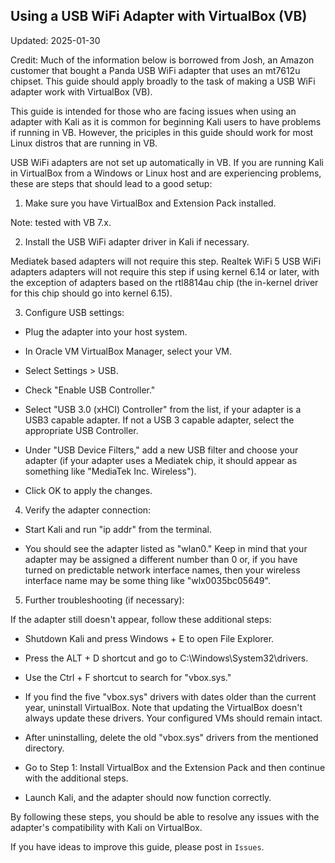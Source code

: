 ## Using a USB WiFi Adapter with VirtualBox (VB)

Updated: 2025-01-30

Credit: Much of the information below is borrowed from Josh, an Amazon
customer that bought a Panda USB WiFi adapter that uses an mt7612u
chipset. This guide should apply broadly to the task of making a USB
WiFi adapter work with VirtualBox (VB).

This guide is intended for those who are facing issues when using an
adapter with Kali as it is common for beginning Kali users to have
problems if running in VB. However, the priciples in this guide should
work for most Linux distros that are running in VB.

USB WiFi adapters are not set up automatically in VB. If you are
running Kali in VirtualBox from a Windows or Linux host and are
experiencing problems, these are steps that should lead to a good
setup:

1. Make sure you have VirtualBox and Extension Pack installed.

Note: tested with VB 7.x.

2. Install the USB WiFi adapter driver in Kali if necessary.
  
Mediatek based adapters will not require this step. Realtek WiFi 5
USB WiFi adapters adapters will not require this step if using
kernel 6.14 or later, with the exception of adapters based on the
rtl8814au chip (the in-kernel driver for this chip should go into
kernel 6.15).

3. Configure USB settings:

- Plug the adapter into your host system.

- In Oracle VM VirtualBox Manager, select your VM.

- Select Settings > USB.

- Check "Enable USB Controller."

- Select "USB 3.0 (xHCI) Controller" from the list, if your adapter is
a USB3 capable adapter. If not a USB 3 capable adapter, select the
appropriate USB Controller.

- Under "USB Device Filters," add a new USB filter and choose your
adapter (if your adapter uses a Mediatek chip, it should appear as
something like "MediaTek Inc. Wireless").

- Click OK to apply the changes.

4. Verify the adapter connection:

- Start Kali and run "ip addr" from the terminal.

- You should see the adapter listed as "wlan0." Keep in mind that your
adapter may be assigned a different number than 0 or, if you have turned
on predictable network interface names, then your wireless interface
name may be some thing like "wlx0035bc05649".

5. Further troubleshooting (if necessary):

If the adapter still doesn't appear, follow these additional steps:

- Shutdown Kali and press Windows + E to open File Explorer.

- Press the ALT + D shortcut and go to C:\Windows\System32\drivers.

- Use the Ctrl + F shortcut to search for "vbox.sys."

- If you find the five "vbox.sys" drivers with dates older than the
current year, uninstall VirtualBox. Note that updating the VirtualBox
doesn't always update these drivers. Your configured VMs should remain
intact.

- After uninstalling, delete the old "vbox.sys" drivers from the
mentioned directory.

- Go to Step 1: Install VirtualBox and the Extension Pack and then
continue with the additional steps.

- Launch Kali, and the adapter should now function correctly.

By following these steps, you should be able to resolve any issues with
the adapter's compatibility with Kali on VirtualBox.

If you have ideas to improve this guide, please post in `Issues`.
